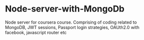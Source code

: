 # Node-server-with-MongoDb
Node server for coursera course.
Comprising of coding related to MongoDB, JWT sessions, Passport login strategies, OAUth2.0 with facebook, javascript router etc
